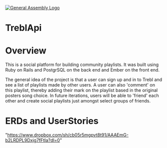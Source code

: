 [![General Assembly Logo](https://camo.githubusercontent.com/1a91b05b8f4d44b5bbfb83abac2b0996d8e26c92/687474703a2f2f692e696d6775722e636f6d2f6b6538555354712e706e67)](https://generalassemb.ly/education/web-development-immersive)

# TreblApi

# Overview
This is a social platform for building community playlists. It was built using Ruby on Rails and PostgrSQL on the back end and Ember on the front end.

The general idea of the project is that a user can sign up and in to Trebl and see a list of playlists made by other users. A user can also 'comment' on this playlist, thereby adding their mark on the playlist based in the original posters song choice. In future iterations, users will be able to 'friend' each other and create social playlists just amongst select groups of friends.

# ERDs and UserStories
"https://www.dropbox.com/sh/cb05r5mgpvt8t91/AAAEmG-b2LRDPL9Dxjg7fFtIa?dl=0"
